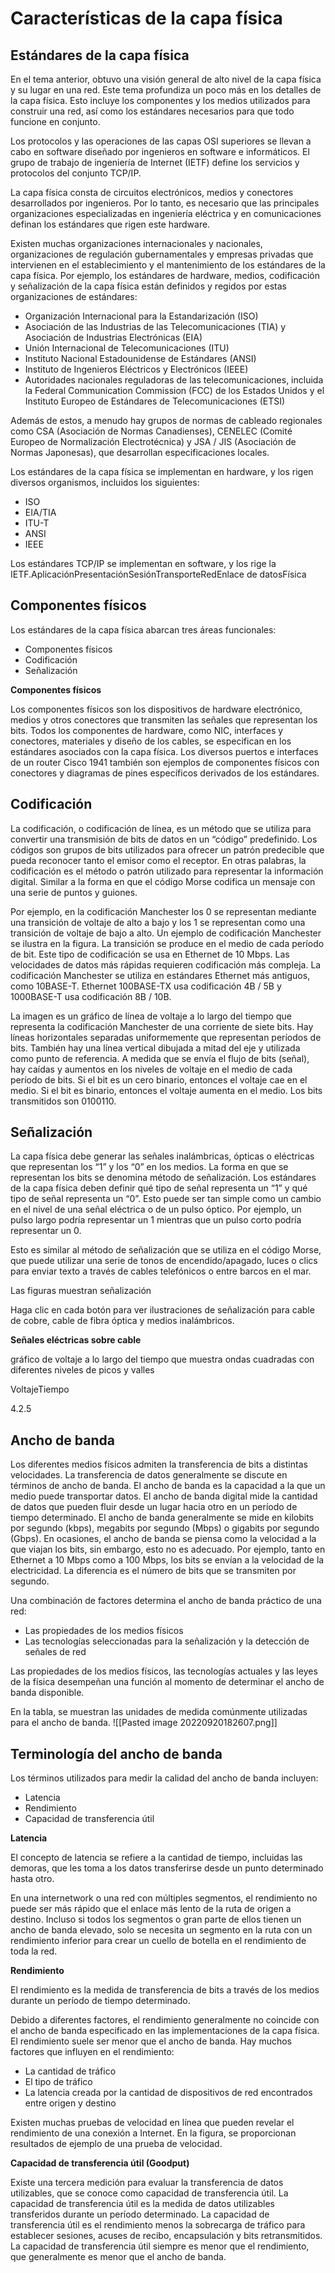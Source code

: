 # Características de la capa física

## Estándares de la capa física

En el tema anterior, obtuvo una visión general de alto nivel de la capa física y su lugar en una red. Este tema profundiza un poco más en los detalles de la capa física. Esto incluye los componentes y los medios utilizados para construir una red, así como los estándares necesarios para que todo funcione en conjunto.

Los protocolos y las operaciones de las capas OSI superiores se llevan a cabo en software diseñado por ingenieros en software e informáticos. El grupo de trabajo de ingeniería de Internet (IETF) define los servicios y protocolos del conjunto TCP/IP.

La capa física consta de circuitos electrónicos, medios y conectores desarrollados por ingenieros. Por lo tanto, es necesario que las principales organizaciones especializadas en ingeniería eléctrica y en comunicaciones definan los estándares que rigen este hardware.

Existen muchas organizaciones internacionales y nacionales, organizaciones de regulación gubernamentales y empresas privadas que intervienen en el establecimiento y el mantenimiento de los estándares de la capa física. Por ejemplo, los estándares de hardware, medios, codificación y señalización de la capa física están definidos y regidos por estas organizaciones de estándares:

-   Organización Internacional para la Estandarización (ISO)
-   Asociación de las Industrias de las Telecomunicaciones (TIA) y Asociación de Industrias Electrónicas (EIA)
-   Unión Internacional de Telecomunicaciones (ITU)
-   Instituto Nacional Estadounidense de Estándares (ANSI)
-   Instituto de Ingenieros Eléctricos y Electrónicos (IEEE)
-   Autoridades nacionales reguladoras de las telecomunicaciones, incluida la Federal Communication Commission (FCC) de los Estados Unidos y el Instituto Europeo de Estándares de Telecomunicaciones (ETSI)

Además de estos, a menudo hay grupos de normas de cableado regionales como CSA (Asociación de Normas Canadienses), CENELEC (Comité Europeo de Normalización Electrotécnica) y JSA / JIS (Asociación de Normas Japonesas), que desarrollan especificaciones locales.

Los estándares de la capa física se implementan en hardware, y los rigen diversos organismos, incluidos los siguientes:  

-   ISO
-   EIA/TIA
-   ITU-T
-   ANSI
-   IEEE

Los estándares TCP/IP se implementan en software, y los rige la IETF.AplicaciónPresentaciónSesiónTransporteRedEnlace de datosFísica

## Componentes físicos

Los estándares de la capa física abarcan tres áreas funcionales:

-   Componentes físicos
-   Codificación
-   Señalización

**Componentes físicos**

Los componentes físicos son los dispositivos de hardware electrónico, medios y otros conectores que transmiten las señales que representan los bits. Todos los componentes de hardware, como NIC, interfaces y conectores, materiales y diseño de los cables, se especifican en los estándares asociados con la capa física. Los diversos puertos e interfaces de un router Cisco 1941 también son ejemplos de componentes físicos con conectores y diagramas de pines específicos derivados de los estándares.

## Codificación

La codificación, o codificación de línea, es un método que se utiliza para convertir una transmisión de bits de datos en un “código” predefinido. Los códigos son grupos de bits utilizados para ofrecer un patrón predecible que pueda reconocer tanto el emisor como el receptor. En otras palabras, la codificación es el método o patrón utilizado para representar la información digital. Similar a la forma en que el código Morse codifica un mensaje con una serie de puntos y guiones.

Por ejemplo, en la codificación Manchester los 0 se representan mediante una transición de voltaje de alto a bajo y los 1 se representan como una transición de voltaje de bajo a alto. Un ejemplo de codificación Manchester se ilustra en la figura. La transición se produce en el medio de cada período de bit. Este tipo de codificación se usa en Ethernet de 10 Mbps. Las velocidades de datos más rápidas requieren codificación más compleja. La codificación Manchester se utiliza en estándares Ethernet más antiguos, como 10BASE-T. Ethernet 100BASE-TX usa codificación 4B / 5B y 1000BASE-T usa codificación 8B / 10B.

La imagen es un gráfico de línea de voltaje a lo largo del tiempo que representa la codificación Manchester de una corriente de siete bits. Hay líneas horizontales separadas uniformemente que representan períodos de bits. También hay una línea vertical dibujada a mitad del eje y utilizada como punto de referencia. A medida que se envía el flujo de bits (señal), hay caídas y aumentos en los niveles de voltaje en el medio de cada período de bits. Si el bit es un cero binario, entonces el voltaje cae en el medio. Si el bit es binario, entonces el voltaje aumenta en el medio. Los bits transmitidos son 0100110.



## Señalización

La capa física debe generar las señales inalámbricas, ópticas o eléctricas que representan los “1” y los “0” en los medios. La forma en que se representan los bits se denomina método de señalización. Los estándares de la capa física deben definir qué tipo de señal representa un “1” y qué tipo de señal representa un “0”. Esto puede ser tan simple como un cambio en el nivel de una señal eléctrica o de un pulso óptico. Por ejemplo, un pulso largo podría representar un 1 mientras que un pulso corto podría representar un 0.

Esto es similar al método de señalización que se utiliza en el código Morse, que puede utilizar una serie de tonos de encendido/apagado, luces o clics para enviar texto a través de cables telefónicos o entre barcos en el mar.

Las figuras muestran señalización

Haga clic en cada botón para ver ilustraciones de señalización para cable de cobre, cable de fibra óptica y medios inalámbricos.

**Señales eléctricas sobre cable**

gráfico de voltaje a lo largo del tiempo que muestra ondas cuadradas con diferentes niveles de picos y valles

VoltajeTiempo

4.2.5

## Ancho de banda

Los diferentes medios físicos admiten la transferencia de bits a distintas velocidades. La transferencia de datos generalmente se discute en términos de ancho de banda. El ancho de banda es la capacidad a la que un medio puede transportar datos. El ancho de banda digital mide la cantidad de datos que pueden fluir desde un lugar hacia otro en un período de tiempo determinado. El ancho de banda generalmente se mide en kilobits por segundo (kbps), megabits por segundo (Mbps) o gigabits por segundo (Gbps). En ocasiones, el ancho de banda se piensa como la velocidad a la que viajan los bits, sin embargo, esto no es adecuado. Por ejemplo, tanto en Ethernet a 10 Mbps como a 100 Mbps, los bits se envían a la velocidad de la electricidad. La diferencia es el número de bits que se transmiten por segundo.

Una combinación de factores determina el ancho de banda práctico de una red:

-   Las propiedades de los medios físicos
-   Las tecnologías seleccionadas para la señalización y la detección de señales de red

Las propiedades de los medios físicos, las tecnologías actuales y las leyes de la física desempeñan una función al momento de determinar el ancho de banda disponible.

En la tabla, se muestran las unidades de medida comúnmente utilizadas para el ancho de banda.
![[Pasted image 20220920182607.png]]
## Terminología del ancho de banda

Los términos utilizados para medir la calidad del ancho de banda incluyen:

-   Latencia
-   Rendimiento
-   Capacidad de transferencia útil

**Latencia**

El concepto de latencia se refiere a la cantidad de tiempo, incluidas las demoras, que les toma a los datos transferirse desde un punto determinado hasta otro.

En una internetwork o una red con múltiples segmentos, el rendimiento no puede ser más rápido que el enlace más lento de la ruta de origen a destino. Incluso si todos los segmentos o gran parte de ellos tienen un ancho de banda elevado, solo se necesita un segmento en la ruta con un rendimiento inferior para crear un cuello de botella en el rendimiento de toda la red.

**Rendimiento**

El rendimiento es la medida de transferencia de bits a través de los medios durante un período de tiempo determinado.

Debido a diferentes factores, el rendimiento generalmente no coincide con el ancho de banda especificado en las implementaciones de la capa física. El rendimiento suele ser menor que el ancho de banda. Hay muchos factores que influyen en el rendimiento:

-   La cantidad de tráfico
-   El tipo de tráfico
-   La latencia creada por la cantidad de dispositivos de red encontrados entre origen y destino

Existen muchas pruebas de velocidad en línea que pueden revelar el rendimiento de una conexión a Internet. En la figura, se proporcionan resultados de ejemplo de una prueba de velocidad.

**Capacidad de transferencia útil (Goodput)**

Existe una tercera medición para evaluar la transferencia de datos utilizables, que se conoce como capacidad de transferencia útil. La capacidad de transferencia útil es la medida de datos utilizables transferidos durante un período determinado. La capacidad de transferencia útil es el rendimiento menos la sobrecarga de tráfico para establecer sesiones, acuses de recibo, encapsulación y bits retransmitidos. La capacidad de transferencia útil siempre es menor que el rendimiento, que generalmente es menor que el ancho de banda.